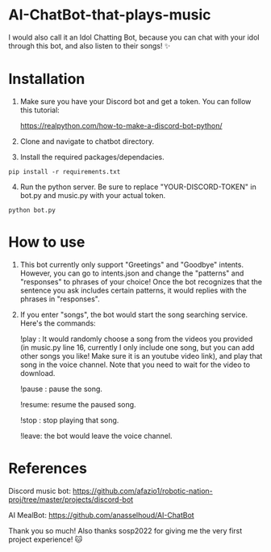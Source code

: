 # AI-ChatBot-that-plays-music
I would also call it an Idol Chatting Bot, because you can chat with your idol through this bot, and also listen to their songs! ✨

# Installation
1. Make sure you have your Discord bot and get a token. You can follow this tutorial:

    https://realpython.com/how-to-make-a-discord-bot-python/

2. Clone and navigate to chatbot directory.

3. Install the required packages/dependacies.

```
pip install -r requirements.txt
```

4. Run the python server. Be sure to replace "YOUR-DISCORD-TOKEN" in bot.py and music.py with your actual token.
```
python bot.py
```

# How to use
1. This bot currently only support "Greetings" and "Goodbye" intents. However, you can go to intents.json and change the "patterns" and "responses" to phrases of your choice! Once the bot recognizes that the sentence you ask includes certain patterns, it would replies with the phrases in "responses".
2. If you enter "songs", the bot would start the song searching service. Here's the commands:

    !play : It would randomly choose a song from the videos you provided (in music.py line 16, currently I only include one song, but you can add     other songs you like! Make sure it is an youtube video link), and play that song in the voice channel. Note that you need to wait for the video to download.

    !pause : pause the song.

    !resume: resume the paused song.

    !stop : stop playing that song.

    !leave: the bot would leave the voice channel.

# References
Discord music bot: https://github.com/afazio1/robotic-nation-proj/tree/master/projects/discord-bot

AI MealBot: https://github.com/anasselhoud/AI-ChatBot

Thank you so much! Also thanks sosp2022 for giving me the very first project experience! 🐱
